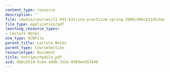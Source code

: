 ```yaml
---
content_type: resource
description: ''
file: /media/courses/11-945-katrina-practicum-spring-2006/dbbcb51d5cbeaddb315e0369ee567440_notripschedule.pdf
file_type: application/pdf
learning_resource_types:
- Lecture Notes
ocw_type: OCWFile
parent_title: Lecture Notes
parent_type: CourseSection
resourcetype: Document
title: notripschedule.pdf
uid: dbbcb51d-5cbe-addb-315e-0369ee567440
---
```

